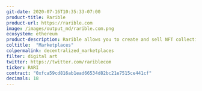 ```yaml
---
git-date: 2020-07-16T10:35:33-07:00
product-title: Rarible
product-url: https://rarible.com
image: /images/output_md/rarible.com.png
ecosystem: ethereum
product-description: Rarible allows you to create and sell NFT collectibles at digital art marketplace. [Interview with Alexei Falin, CEO and co-founder of Rarible](/rarible)
coltitle:  "Marketplaces"
colpermalink: decentralized_marketplaces
filter: digital art
twitter: https://twitter.com/rariblecom
ticker: RARI
contract: "0xfca59cd816ab1ead66534d82bc21e7515ce441cf"
decimals: 18
---
```

